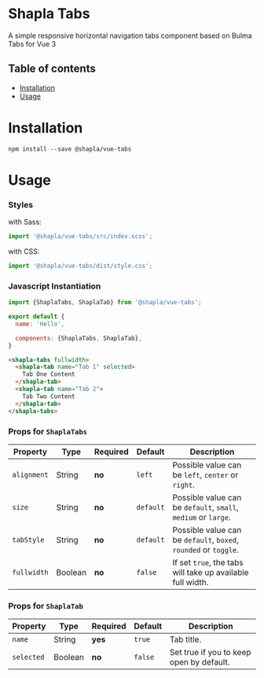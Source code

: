 # Shapla Tabs

A simple responsive horizontal navigation tabs component based on Bulma Tabs for Vue 3

## Table of contents

- [Installation](#installation)
- [Usage](#usage)

# Installation

```
npm install --save @shapla/vue-tabs
```

# Usage

### Styles

with Sass:

```js
import '@shapla/vue-tabs/src/index.scss';
```

with CSS:

```js
import '@shapla/vue-tabs/dist/style.css';
```

### Javascript Instantiation

```js
import {ShaplaTabs, ShaplaTab} from '@shapla/vue-tabs';

export default {
  name: 'Hello',

  components: {ShaplaTabs, ShaplaTab},
}

```

```html
<shapla-tabs fullwidth>
  <shapla-tab name="Tab 1" selected>
    Tab One Content
  </shapla-tab>
  <shapla-tab name="Tab 2">
    Tab Two Content
  </shapla-tab>
</shapla-tabs>
```

### Props for `ShaplaTabs`

| Property      | Type     | Required  | Default    | Description                                                       |
|---------------|----------|-----------|------------|-------------------------------------------------------------------|
| `alignment`   | String   | **no**    | `left`     | Possible value can be `left`, `center` or `right`.                |
| `size`        | String   | **no**    | `default`  | Possible value can be `default`, `small`, `medium` or `large`.    |
| `tabStyle`    | String   | **no**    | `default`  | Possible value can be `default`, `boxed`, `rounded` or `toggle`.  |
| `fullwidth`   | Boolean  | **no**    | `false`    | If set `true`, the tabs will take up available full width.        |

### Props for `ShaplaTab`

| Property      | Type      | Required  | Default   | Description                               |
|---------------|-----------|-----------|-----------|-------------------------------------------|
| `name`        | String    | **yes**   | `true`    | Tab title.                                |
| `selected`    | Boolean   | **no**    |  `false`  | Set true if you to keep open by default.  |
